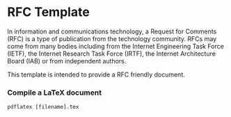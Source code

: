 # RFC Template

In information and communications technology, a Request for Comments (RFC) is a type of publication from the technology community. RFCs may come from many bodies including from the Internet Engineering Task Force (IETF), the Internet Research Task Force (IRTF), the Internet Architecture Board (IAB) or from independent authors.

This template is intended to provide a RFC friendly document.

### Compile a LaTeX document 

```
pdflatex [filename].tex
```